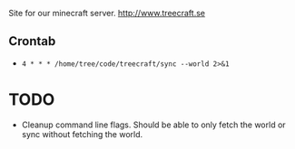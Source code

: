 
Site for our minecraft server. <http://www.treecraft.se>

Crontab
-------

* `4 * * * /home/tree/code/treecraft/sync --world 2>&1`

TODO
====

* Cleanup command line flags. Should be able to only fetch the world or sync without fetching the world.

